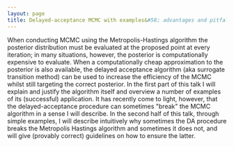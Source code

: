 ```yaml
---
layout: page
title: Delayed-acceptance MCMC with examples&#58; advantages and pitfalls and how to avoid the latter
---
```


When conducting MCMC using the Metropolis-Hastings algorithm the posterior distribution must be evaluated at the proposed point at every iteration; in many situations, however, the posterior is computationally expensive to evaluate. When a computationally cheap approximation to the posterior is also available, the delayed acceptance algorithm (aka surrogate transition method) can be used to increase the efficiency of the MCMC whilst still targeting the correct posterior. In the first part of this talk I will explain and justify the algorithm itself and overview a number of examples of its (successful) application. It has recently come to light, however, that the delayed-acceptance procedure can sometimes "break" the MCMC algorithm in a sense I will describe. In the second half of this talk, through simple examples, I will describe intuitively why sometimes the DA procedure breaks the Metropolis Hastings algorithm and sometimes it does not, and will give (provably correct) guidelines on how to ensure the latter.
